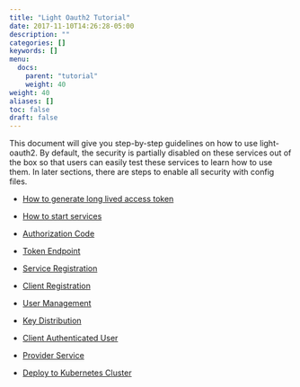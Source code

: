 ```yaml
---
title: "Light Oauth2 Tutorial"
date: 2017-11-10T14:26:28-05:00
description: ""
categories: []
keywords: []
menu:
  docs:
    parent: "tutorial"
    weight: 40
weight: 40
aliases: []
toc: false
draft: false
---
```


This document will give you step-by-step guidelines on how to use light-oauth2. By 
default, the security is partially disabled on these services out of the box so that 
users can easily test these services to learn how to use them. In later sections, 
there are steps to enable all security with config files.

* [How to generate long lived access token][]

* [How to start services][]

* [Authorization Code][]

* [Token Endpoint][]

* [Service Registration][]

* [Client Registration][]

* [User Management][]

* [Key Distribution][]

* [Client Authenticated User][]

* [Provider Service][]

* [Deploy to Kubernetes Cluster][]

[How to generate long lived access token]: /tutorial/oauth/longlive/
[How to start services]: /tutorial/oauth/start/
[Authorization Code]: /tutorial/oauth/code/
[Token Endpoint]: /tutorial/oauth/token/
[Service Registration]: /tutorial/oauth/service/
[Client Registration]: /tutorial/oauth/client/
[User Management]: /tutorial/oauth/user/
[Key Distribution]: /tutorial/oauth/key/
[Client Authenticated User]: /tutorial/oauth/custom/
[Provider Service]: /tutorial/oauth/provider/
[Deploy to Kubernetes Cluster]: /tutorial/oauth/kubernetes/
 